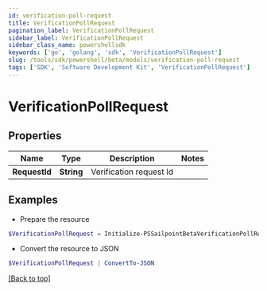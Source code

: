 ```yaml
---
id: verification-poll-request
title: VerificationPollRequest
pagination_label: VerificationPollRequest
sidebar_label: VerificationPollRequest
sidebar_class_name: powershellsdk
keywords: ['go', 'golang', 'sdk', 'VerificationPollRequest'] 
slug: /tools/sdk/powershell/beta/models/verification-poll-request
tags: ['SDK', 'Software Development Kit', 'VerificationPollRequest']
---
```



# VerificationPollRequest

## Properties

Name | Type | Description | Notes
------------ | ------------- | ------------- | -------------
**RequestId** |  **String** | Verification request Id | 

## Examples

- Prepare the resource
```powershell
$VerificationPollRequest = Initialize-PSSailpointBetaVerificationPollRequest  -RequestId 089899f13a8f4da7824996191587bab9
```

- Convert the resource to JSON
```powershell
$VerificationPollRequest | ConvertTo-JSON
```


[[Back to top]](#) 

